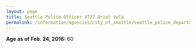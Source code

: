 ```yaml
---
layout: page
title: Seattle Police Officer 4727 Ariel Vela
permalink: /information/agencies/city_of_seattle/seattle_police_department/copbook/4727/
---
```


**Age as of Feb. 24, 2016:** 60
